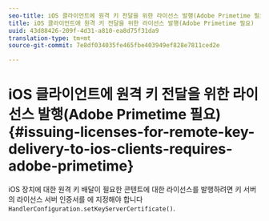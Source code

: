 ```yaml
---
seo-title: iOS 클라이언트에 원격 키 전달을 위한 라이선스 발행(Adobe Primetime 필요)
title: iOS 클라이언트에 원격 키 전달을 위한 라이선스 발행(Adobe Primetime 필요)
uuid: 43d88426-209f-4d31-a810-ea8d75f31da9
translation-type: tm+mt
source-git-commit: 7e8df034035fe465fbe403949ef828e7811ced2e

---
```



# iOS 클라이언트에 원격 키 전달을 위한 라이선스 발행(Adobe Primetime 필요){#issuing-licenses-for-remote-key-delivery-to-ios-clients-requires-adobe-primetime}

iOS 장치에 대한 원격 키 배달이 필요한 콘텐트에 대한 라이선스를 발행하려면 키 서버의 라이선스 서버 인증서를 에 지정해야 합니다 `HandlerConfiguration.setKeyServerCertificate()`.
